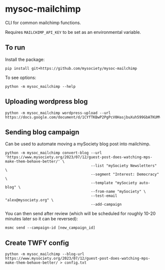 # mysoc-mailchimp

CLI for common mailchimp functions.


Requires `MAILCHIMP_API_KEY` to be set as an environmental variable.


## To run

Install the package:

```
pip install git+https://github.com/mysociety/mysoc-mailchimp
```

To see options:
```
python -m mysoc_mailchimp --help
```
## Uploading wordpress blog

```
python -m mysoc_mailchimp wordpress-upload --url https://docs.google.com/document/d/1CYfTKBwP2PgPcV0HasjbuXuh599GbATKUMVFBnfV_gk/edit
```

## Sending blog campaign

Can be used to automate moving a mySociety blog post into mailchimp.

```
python -m mysoc_mailchimp convert-blog --url 'https://www.mysociety.org/2023/07/12/guest-post-does-watching-mps-make-them-behave-better/' \
                                       --list "mySociety Newsletters" \
                                       --segment "Interest: Democracy" \
                                       --template "mySociety auto-blog" \
                                       --from-name "mySociety" \
                                       --test-email "alex@mysociety.org" \
                                       --add-campaign
```

You can then send after review (which will be scheduled for roughly 10-20 minutes later so it can be reversed):

```
msmc send --campaign-id [new_campaign_id]
```

## Create TWFY config

```
python -m mysoc_mailchimp --blog-url https://www.mysociety.org/2023/07/12/guest-post-does-watching-mps-make-them-behave-better/ > config.txt

```
